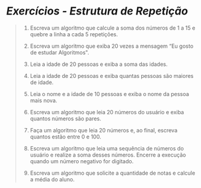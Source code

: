 # _Exercícios - Estrutura de Repetição_

> 1. Escreva um algoritmo que calcule a soma dos números de 1 a 15 e quebre a linha a cada 5 repetições.
> 
> 2. Escreva um algoritmo que exiba 20 vezes a mensagem “Eu gosto de estudar Algoritmos".
> 
> 3. Leia a idade de 20 pessoas e exiba a soma das idades.
> 
> 4. Leia a idade de 20 pessoas e exiba quantas pessoas são maiores de idade.
>
> 5. Leia o nome e a idade de 10 pessoas e exiba o nome da pessoa mais nova.
>
> 6. Escreva um algoritmo que leia 20 números do usuário e exiba quantos números são pares.
>
> 7. Faça um algoritmo que leia 20 números e, ao final, escreva quantos estão entre 0 e 100.
>
> 8. Escreva um algoritmo que leia uma sequência de números do usuário e realize a soma desses números. Encerre a execução quando um número negativo for digitado.
>
> 9. Escreva um algoritmo que solicite a quantidade de notas e calcule a média do aluno.
 
